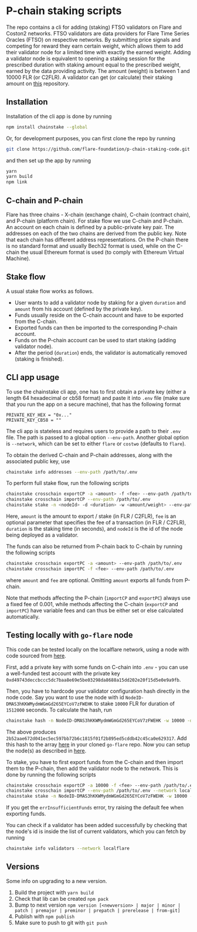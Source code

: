 # P-chain staking scripts

The repo contains a cli for adding (staking) FTSO validators on Flare and Coston2 networks. FTSO validators are data providers for Flare Time Series Oracles (FTSO) on respective networks. By submitting price signals and competing for reward they earn certain weight, which allows them to add their validator node for a limited time with exactly the earned weight. Adding a validator node is equivalent to opening a staking session for the prescribed duration with staking amount equal to the prescribed weight, earned by the data providing activity. The amount (weight) is between 1 and 10000 FLR (or C2FLR). A validator can get (or calculate) their staking amount on [this](https://github.com/flare-foundation/Calculating-FTSO-Validation-Block-Creation-Power) repository.

## Installation
Installation of the cli app is done by running 
```bash
npm install chainstake --global
```
Or, for development purposes, you can first clone the repo by running
```bash
git clone https://github.com/flare-foundation/p-chain-staking-code.git
```
and then set up the app by running
```bash
yarn
yarn build
npm link
```

## C-chain and P-chain

Flare has three chains - X-chain (exchange chain), C-chain (contract chain), and P-chain (platform chain). For stake flow we use C-chain and P-chain. 
An account on each chain is defined by a public-private key pair. The addresses on each of the two chains are derived from the public key.
Note that each chain has different address representations. On the P-chain there is no standard format and usually Bech32 format is used,
while on the C-chain the usual Ethereum format is used (to comply with Ethereum Virtual Machine).

## Stake flow

A usual stake flow works as follows.
- User wants to add a validator node by staking for a given `duration` and `amount` from his account (defined by the private key).
- Funds usually reside on the C-chain account and have to be exported from the C-chain.
- Exported funds can then be imported to the corresponding P-chain account.
- Funds on the P-chain account can be used to start staking (adding validator node).
- After the period (`duration`) ends, the validator is automatically removed (staking is finished).

## CLI app usage

To use the chainstake cli app, one has to first obtain a private key (either a length 64 hexadecimal or cb58 format) and paste it into `.env` 
file (make sure that you run the app on a secure machine), that has the following format
```
PRIVATE_KEY_HEX = "0x..."
PRIVATE_KEY_CB58 = ""
```

The cli app is stateless and requires users to provide a path to their `.env` file.
The path is passed to a global option `--env-path`. Another global option is `--network`,
which can be set to either `flare` or `costwo` (defaults to `flare`).

To obtain the derived C-chain and P-chain addresses, along with the associated public key, use 
```bash
chainstake info addresses --env-path /path/to/.env
```

To perform full stake flow, run the following scripts
```bash
chainstake crosschain exportCP -a <amount> -f <fee> --env-path /path/to/.env
chainstake crosschain importCP --env-path /path/to/.env
chainstake stake -n <nodeId> -d <duration> -w <amount/weight> --env-path /path/to/.env
```
Here, `amount` is the amount to export / stake (in FLR / C2FLR), `fee` is an optional parameter that specifies
the fee of a transaction (in FLR / C2FLR), `duration` is the staking time (in seconds), 
and `nodeId` is the id of the node being deployed as a validator. 

The funds can also be returned from P-chain back to C-chain by running the following scripts
```bash
chainstake crosschain exportPC -a <amount> --env-path /path/to/.env
chainstake crosschain importPC -f <fee> --env-path /path/to/.env
```
where `amount` and `fee` are optional. Omitting `amount` exports all funds from P-chain.

Note that methods affecting the P-chain (`importCP` and `exportPC`) always use a fixed fee of 0.001,
while methods affecting the C-chain (`exportCP` and `importPC`) have variable fees and can thus be
either set or else calculated automatically.

## Testing locally with `go-flare` node

This code can be tested locally on the localflare network, 
using a node with code sourced from [here](https://github.com/flare-foundation/go-flare).

First, add a private key with some funds on C-chain into `.env` - you can use a well-funded test account
with the private key `0xd49743deccbccc5dc7baa8e69e5be03298da8688a15dd202e20f15d5e0e9a9fb`.

Then, you have to hardcode your validator configuration hash directly in the node code.
Say you want to use the node with id `NodeID-DMAS3hKKWMydmWGmGd265EYCoV7zFWEHK` to stake `10000` FLR
for duration of `1512000` seconds. To calculate the hash, run
```bash
chainstake hash -n NodeID-DMAS3hKKWMydmWGmGd265EYCoV7zFWEHK -w 10000 -d 1512000 --env-path /path/to/.env --network localflare
```
The above produces `2b52aae672d041ec5ec597bb72b6c1815f01f2b895ed5cddb42c45ca0e629317`.
Add this hash to the array [here](https://github.com/flare-foundation/go-flare/blob/main/avalanchego/utils/constants/validator_config.go#L76) in your cloned `go-flare` repo. Now you can setup the node(s) as described in [here](https://github.com/flare-foundation/p-chain-staking-code/tree/cli-app#testing-locally-with-go-flare-node).

To stake, you have to first export funds from the C-chain and then import them to the P-chain, 
then add the validator node to the network. This is done by running the following scripts
```bash
chainstake crosschain exportCP -a 10000 -f <fee> --env-path /path/to/.env --network localflare
chainstake crosschain importCP --env-path /path/to/.env --network localflare
chainstake stake -n NodeID-DMAS3hKKWMydmWGmGd265EYCoV7zFWEHK -w 10000 -d 1512000 --env-path /path/to/.env --network localflare
```
If you get the `errInsufficientFunds` error, try raising the default fee when exporting funds. 

You can check if a validator has been added successfully by checking that the node's id is inside the list of current validators,
which you can fetch by running
```bash
chainstake info validators --network localflare
```

## Versions
Some info on upgrading to a new version.
1. Build the project with `yarn build`
2. Check that lib can be created `npm pack`
3. Bump to next version `npm version [<newversion> | major | minor | patch | premajor | preminor | prepatch | prerelease | from-git]`
4. Publish with `npm publish`
5. Make sure to push to git with `git push`